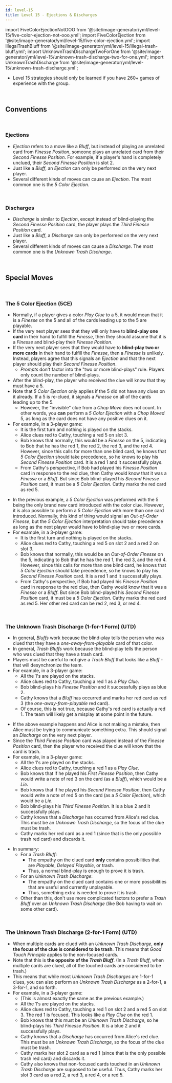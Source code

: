 ```yaml
---
id: level-15
title: Level 15 - Ejections & Discharges
---
```


import FiveColorEjectionNotOOO from '@site/image-generator/yml/level-15/five-color-ejection-not-ooo.yml';
import FiveColorEjection from '@site/image-generator/yml/level-15/five-color-ejection.yml';
import IllegalTrashBluff from '@site/image-generator/yml/level-15/illegal-trash-bluff.yml';
import UnknownTrashDischargeTwoForOne from '@site/image-generator/yml/level-15/unknown-trash-discharge-two-for-one.yml';
import UnknownTrashDischarge from '@site/image-generator/yml/level-15/unknown-trash-discharge.yml';

- Level 15 strategies should only be learned if you have 260+ games of experience with the group.

<br />

## Conventions

<br />

### Ejections

- *Ejection* refers to a move like a *Bluff*, but instead of playing an unrelated card from *Finesse Position*, someone plays an unrelated card from their *Second Finesse Position*. For example, if a player's hand is completely unclued, their *Second Finesse Position* is slot 2.
- Just like a *Bluff*, an *Ejection* can only be performed on the very next player.
- Several different kinds of moves can cause an *Ejection*. The most common one is the *5 Color Ejection*.

<br />

### Discharges

- *Discharge* is similar to *Ejection*, except instead of blind-playing the *Second Finesse Position* card, the player plays the *Third Finesse Position* card.
- Just like a *Bluff*, a *Discharge* can only be performed on the very next player.
- Several different kinds of moves can cause a *Discharge*. The most common one is the *Unknown Trash Discharge*.

<br />

## Special Moves

<br />

### The 5 Color Ejection (5CE)

- Normally, if a player gives a color *Play Clue* to a 5, it would mean that it is a *Finesse* on the 5 and all of the cards leading up to the 5 are playable.
- If the very next player sees that they will only have to **blind-play one card** in their hand to fulfill the *Finesse*, then they should assume that it is a *Finesse* and blind-play their *Finesse Position*.
- If the very next player sees that they would have to **blind-play two or more cards** in their hand to fulfill the *Finesse*, then a *Finesse* is unlikely. Instead, players agree that this signals an *Ejection* and that the next player should play their *Second Finesse Position*.
  - *Prompts* don't factor into the "two or more blind-plays" rule. Players only count the number of blind-plays.
- After the blind-play, the player who received the clue will know that they must have a 5.
- Note that *5 Color Ejection* only applies if the 5 did not have any clues on it already. If a 5 is re-clued, it signals a *Finesse* on all of the cards leading up to the 5.
  - However, the "invisible" clue from a *Chop Move* does not count. In other words, you **can** perform a *5 Color Ejection* with a *Chop Moved* 5, as long as the card does not have any positive clues on it.
- For example, in a 3-player game:
  - It is the first turn and nothing is played on the stacks.
  - Alice clues red to Cathy, touching a red 5 on slot 3.
  - Bob knows that normally, this would be a *Finesse* on the 5, indicating to Bob that he has the red 1, the red 2, the red 3, and the red 4. However, since this calls for more than one blind card, he knows that *5 Color Ejection* should take precedence, so he knows to play his *Second Finesse Position* card. It is a red 1 and it successfully plays.
  - From Cathy's perspective, if Bob had played his *Finesse Position* card in response to the red clue, then Cathy would know that it was a *Finesse* or a *Bluff*. But since Bob blind-played his *Second Finesse Position* card, it must be a *5 Color Ejection*. Cathy marks the red card as red 5.

<FiveColorEjection />

- In the previous example, a *5 Color Ejection* was preformed with the 5 being the only brand new card introduced with the color clue. However, it is also possible to perform a *5 Color Ejection* with more than one card introduced. Normally, this kind of thing would signal an *Out-of-Order Finesse*, but the *5 Color Ejection* interpretation should take precedence as long as the next player would have to blind-play two or more cards.
- For example, in a 3-player game:
  - It is the first turn and nothing is played on the stacks.
  - Alice clues red to Cathy, touching a red 5 on slot 2 and a red 2 on slot 3.
  - Bob knows that normally, this would be an *Out-of-Order Finesse* on the 5, indicating to Bob that he has the red 1, the red 3, and the red 4. However, since this calls for more than one blind card, he knows that *5 Color Ejection* should take precedence, so he knows to play his *Second Finesse Position* card. It is a red 1 and it successfully plays.
  - From Cathy's perspective, if Bob had played his *Finesse Position* card in response to the red clue, then Cathy would know that it was a *Finesse* or a *Bluff*. But since Bob blind-played his *Second Finesse Position* card, it must be a *5 Color Ejection*. Cathy marks the red card as red 5. Her other red card can be red 2, red 3, or red 4.

<FiveColorEjectionNotOOO />

<br />

### The Unknown Trash Discharge (1-for-1 Form) (UTD)

- In general, *Bluffs* work because the blind-play tells the person who was clued that they have a *one-away-from-playable* card of that color.
- In general, *Trash Bluffs* work because the blind-play tells the person who was clued that they have a trash card.
- Players must be careful to not give a *Trash Bluff* that looks like a *Bluff* - that will desynchronize the team.
- For example, in a 3-player game:
  - All the 1's are played on the stacks.
  - Alice clues red to Cathy, touching a red 1 as a *Play Clue*.
  - Bob blind-plays his *Finesse Position* and it successfully plays as blue 2.
  - Cathy knows that a *Bluff* has occurred and marks her red card as red 3 (the *one-away-from-playable* red card).
  - Of course, this is not true, because Cathy's red card is actually a red 1. The team will likely get a misplay at some point in the future.

<IllegalTrashBluff />

- If the above example happens and Alice is not making a mistake, then Alice must be trying to communicate something extra. This should signal an *Discharge* on the very next player.
- Since the *Third Finesse Position* card was played instead of the *Finesse Position* card, then the player who received the clue will know that the card is trash.
- For example, in a 3-player game:
  - All the 1's are played on the stacks.
  - Alice clues red to Cathy, touching a red 1 as a *Play Clue*.
  - Bob knows that if he played his *First Finesse Position*, then Cathy would write a note of red 3 on the card (as a *Bluff*), which would be a *Lie*.
  - Bob knows that if he played his *Second Finesse Position*, then Cathy would write a note of red 5 on the card (as a *5 Color Ejection*), which would be a *Lie*.
  - Bob blind-plays his *Third Finesse Position*. It is a blue 2 and it successfully plays.
  - Cathy knows that a *Discharge* has occurred from Alice's red clue. This must be an *Unknown Trash Discharge*, so the focus of the clue must be trash.
  - Cathy marks her red card as a red 1 (since that is the only possible trash red card) and discards it.

<UnknownTrashDischarge />

- In summary:
  - For a *Trash Bluff*:
    - The empathy on the clued card **only** contains possibilities that are *Playable*, *Delayed Playable*, or trash.
    - Thus, a normal blind-play is enough to prove it is trash.
  - For an *Unknown Trash Discharge*:
    - The empathy on the clued card contains one or more possibilities that are useful and currently unplayable.
    - Thus, something extra is needed to prove it is trash.
  - Other than this, don't use more complicated factors to prefer a *Trash Bluff* over an *Unknown Trash Discharge* (like Bob having to wait on some other card).

<br />

### The Unknown Trash Discharge (2-for-1 Form) (UTD)

- When multiple cards are clued with an *Unknown Trash Discharge*, **only the focus of the clue is considered to be trash**. This means that *Good Touch Principle* applies to the non-focused cards.
- Note that this is **the opposite of the *Trash Bluff***. (In a *Trash Bluff*, when multiple cards are clued, all of the touched cards are considered to be trash.)
- This means that while most *Unknown Trash Discharges* are 1-for-1 clues, you can also perform an *Unknown Trash Discharge* as a 2-for-1, a 3-for-1, and so forth.
- For example, in a 3-player game:
  - (This is almost exactly the same as the previous example.)
  - All the 1's are played on the stacks.
  - Alice clues red to Cathy, touching a red 1 on slot 2 and a red 5 on slot 3. The red 1 is focused. This looks like a *Play Clue* on the red 1.
  - Bob knows that this must be an *Unknown Trash Discharge*, so he blind-plays his *Third Finesse Position*. It is a blue 2 and it successfully plays.
  - Cathy knows that a *Discharge* has occurred from Alice's red clue. This must be an *Unknown Trash Discharge*, so the focus of the clue must be trash.
  - Cathy marks her slot 2 card as a red 1 (since that is the only possible trash red card) and discards it.
  - Cathy also knows that non-focused cards touched in an *Unknown Trash Discharge* are supposed to be useful. Thus, Cathy marks her slot 3 card as a red 2, a red 3, a red 4, or a red 5.

<UnknownTrashDischargeTwoForOne />

